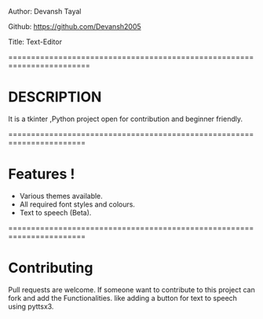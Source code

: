 Author: Devansh Tayal

Github: https://github.com/Devansh2005

Title: Text-Editor

========================================================================

# DESCRIPTION

It is a tkinter ,Python project open for contribution and beginner friendly.

=======================================================================

# Features !

- Various themes available.
- All required font styles and colours.
- Text to speech (Beta).
    
=======================================================================

# Contributing
Pull requests are welcome. If someone want to contribute to this project can fork and add the Functionalities. like adding a button for text to speech using pyttsx3.
